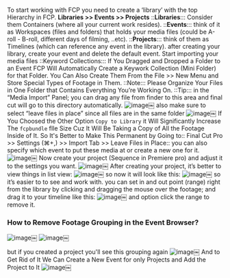 To start working with FCP you need to create a ‘library’ with the top Hierarchy in FCP. 
**Libraries >> Events >> Projects**
::**Libraries**::: Consider them Containers (where all your current work resides). 
::**Events**::: think of it as Workspaces (files and folders) that holds your media files (could be A-roll - B-roll, different days of filming, ..etc). 
::**Projects**::: think of them as Timelines (which can reference any event in the library). 
after creating your library, create your event and delete the default event.
Start importing your media files
::Keyword Collections::: If You Dragged and Dropped a Folder to an Event FCP Will Automatically Create a Keywork Collection (Mini Folder) for that Folder. You Can Also Create Them From the File >> New Menu and Store Special Types of Footage in Them.
::Note::: Please Organize Your Files in One Folder that Contains Everything You’re Working On. 
::Tip::: in the “Media Import” Panel; you can drag any file from finder to this area and final cut will go to this directory automatically. 
![image](449E4803-CD9A-4A65-83A0-E6CC19BFFB33.jpg)￼
also make sure to select “leave files in place” since all files are in the same folder
![image](5537D569-E711-4880-B2EE-A79CE78670B9.jpg)￼
If You Choosed the Other Option `Copy to Library` it Will Significantly Increase The `fcpbundle` fIle Size Cuz It Will Be Taking a Copy of All the Footage Inside of It.
So It's Better to Make This Permanent by Going to:: Final Cut Pro >> Settings (⌘+,) >> Import Tab >> Leave Files in Place::
you can also specify which event to put these media at or create a new one for it.  
![image](D4DA7C41-47ED-4920-BF76-32A15837AEAF.jpg)￼
Now create your project (Sequence in Premiere pro) and adjust it to the settings you want. 
![image](9FB1C779-9820-4179-B4C1-798A289EFC1E.jpg)￼
After creating your project, it’s better to view things in list view: 
![image](7D996DF3-9F32-4365-9FF1-4F5AB3621878.jpg)￼
so now it will look like this: 
![image](B4FA727A-9FA5-43D5-BB9E-608AC28D6DAE.jpg)￼
so it’s easier to to see and work with. 
you can set in and out point (range) right from the library by clicking and dragging the mouse over the footage; and drag it to your timeline like this: 
![image](1A8DF2AD-ADBB-474F-825E-63CB45EE94C5.jpg)￼
and option click the range to remove it. 
### How to Remove Footage Grouping in the Event Browser?
![image](4D92B2D5-C399-4546-B01D-FF126A5650E5.jpg)￼
![image](597429E2-FC7E-4FC5-8B4E-11D7AFAEC0D4.gif)￼

but if you created a project you'll see this grouping again
![image](B82512AC-510F-4A03-BCD6-CCEB23F06B08.jpg)￼
And to Get Rid of It We Can Create a New Event for only Projects and Add the Project to It
![image](BAC6A937-C6D5-4704-B449-3AAFECEEB342.gif)￼



